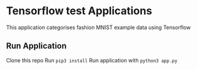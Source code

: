 # Tensorflow test Applications

This application categorises fashion MNIST example data using Tensorflow

## Run Application

Clone this repo
Run `pip3 install`
Run application with `python3 app.py`
